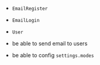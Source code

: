 - `EmailRegister`
- `EmailLogin`

- `User`

- be able to send email to users
- be able to config `settings.modes`
